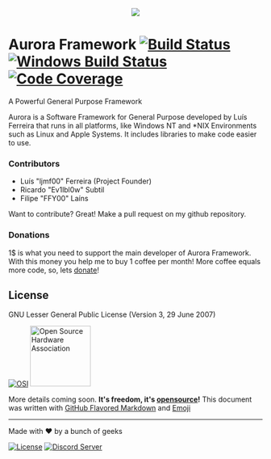 <p align="center"><img src="https://avatars1.githubusercontent.com/u/39140288?s=250&v=4"></p>

# Aurora Framework [![Build Status](https://travis-ci.org/aurorafossorg/framework.svg)](https://travis-ci.org/aurorafossorg/framework) [![Windows Build Status](https://ci.appveyor.com/api/projects/status/n138i29hcvx8k0iw?svg=true)](https://ci.appveyor.com/project/aurorafoss/framework) [![Code Coverage](https://codecov.io/gh/aurorafossorg/framework/branch/master/graph/badge.svg)](https://codecov.io/gh/aurorafossorg/framework)

A Powerful General Purpose Framework

Aurora is a Software Framework for General Purpose developed by Luís Ferreira that runs in all platforms, like Windows NT and \*NIX Environments such as Linux and Apple Systems. It includes libraries to make code easier to use.

### Contributors
- Luís "ljmf00" Ferreira (Project Founder)
- Ricardo "Ev1lbl0w" Subtil
- Filipe "FFY00" Laíns

Want to contribute? Great! Make a pull request on my github repository.

### Donations
1$ is what you need to support the main developer of Aurora Framework. With this money you help me to buy 1 coffee per month! More coffee equals more code, so, lets [donate](https://www.aurorafoss.org/donate.html)!

## License

GNU Lesser General Public License (Version 3, 29 June 2007)

[![OSI](https://opensource.org/files/osi_logo_100X133_90ppi_0.png "Open Source Initiative")](https://opensource.org/) [<img src="https://upload.wikimedia.org/wikipedia/commons/thumb/f/fd/Open-source-hardware-logo.svg/512px-Open-source-hardware-logo.svg.png" alt="Open Source Hardware Association" width="120">](http://www.oshwa.org/ "Open Source Hardware Association")

More details coming soon. **It's freedom, it's [opensource](https://opensource.org/)!**
This document was written with [GitHub Flavored Markdown](https://guides.github.com/features/mastering-markdown/) and [Emoji](http://www.emoji-cheat-sheet.com/)

---
Made with ❤ by a bunch of geeks

[![License](https://img.shields.io/badge/license-LGPLv3-lightgrey.svg)](https://www.gnu.org/licenses/lgpl-3.0.html) [![Discord Server](https://discordapp.com/api/guilds/350229534832066572/embed.png)](https://discord.gg/4YuxJj)